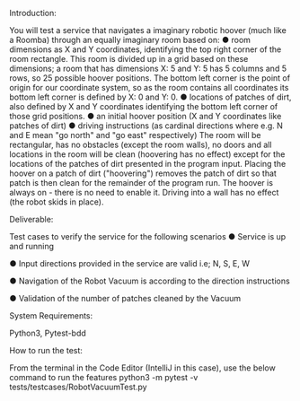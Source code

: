 Introduction:

You will test a service that navigates a imaginary robotic hoover (much like a Roomba) through an equally imaginary room based on:
  ● room dimensions as X and Y coordinates, identifying the top right corner of the room rectangle. This room is divided up in a grid based on these dimensions; a room that has dimensions X: 5 and Y: 5 has 5 columns and 5 rows, so 25 possible hoover positions. The bottom left corner is the point of origin for our coordinate system, so as the room contains all coordinates its bottom left corner is defined by X: 0 and Y: 0.
  ● locations of patches of dirt, also defined by X and Y coordinates identifying the bottom left corner of those grid positions.
  ● an initial hoover position (X and Y coordinates like patches of dirt)
  ● driving instructions (as cardinal directions where e.g. N and E mean "go north" and "go
east" respectively)
The room will be rectangular, has no obstacles (except the room walls), no doors and all locations in the room will be clean (hoovering has no effect) except for the locations of the patches of dirt presented in the program input.
Placing the hoover on a patch of dirt ("hoovering") removes the patch of dirt so that patch is then clean for the remainder of the program run. The hoover is always on - there is no need to enable it.
Driving into a wall has no effect (the robot skids in place).

Deliverable:

Test cases to verify the service for the following scenarios
  ● Service is up and running
  
  ● Input directions provided in the service are valid i.e; N, S, E, W
  
  ● Navigation of the Robot Vacuum is according to the direction instructions
  
  ● Validation of the number of patches cleaned by the Vacuum

System Requirements:

Python3, Pytest-bdd

  
 How to run the test:
 
 From the terminal in the Code Editor (IntelliJ in this case), use the below command to run the features
 python3 -m pytest -v tests/testcases/RobotVacuumTest.py

